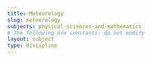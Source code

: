 ```yaml
---
title: Meteorology
slug: meteorology
subjects: physical-sciences-and-mathematics
# The following are constants: do not modify
layout: subject
type: discipline
---
```

